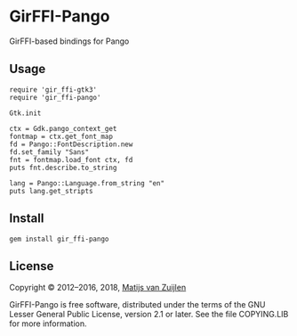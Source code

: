 # GirFFI-Pango

GirFFI-based bindings for Pango

## Usage

    require 'gir_ffi-gtk3'
    require 'gir_ffi-pango'

    Gtk.init

    ctx = Gdk.pango_context_get
    fontmap = ctx.get_font_map
    fd = Pango::FontDescription.new
    fd.set_family "Sans"
    fnt = fontmap.load_font ctx, fd
    puts fnt.describe.to_string

    lang = Pango::Language.from_string "en"
    puts lang.get_stripts

## Install

    gem install gir_ffi-pango

## License

Copyright &copy; 2012&ndash;2016, 2018, [Matijs van Zuijlen](http://www.matijs.net/)

GirFFI-Pango is free software, distributed under the terms of the GNU Lesser
General Public License, version 2.1 or later. See the file COPYING.LIB for more
information.
